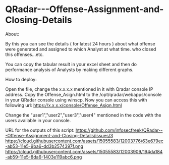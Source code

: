 # QRadar---Offense-Assignment-and-Closing-Details

About: 

By this you can see the details ( for latest 24 hours ) about what offense were generated and assigned to which Analyst at what time. who closed this offenses...etc. 

You can copy the tabular result in your excel sheet and then do performance analysis of Analysts by making different graphs.



How to deploy:

Open the file, change the x.x.x.x mentioned in it with Qradar console IP address. Copy the Offense_Asign.html to the /opt/qradar/webapps/console in your QRadar console using winscp. Now you can access this with following url: https://x.x.x.x/console/Offense_Asign.html

Change the "user1","user2","user3","user4" mentioned in the code with the users available in your console.

URL for the outputs of this script:
https://github.com/infosecfreek/QRadar---Offense-Assignment-and-Closing-Details/issues/3
https://cloud.githubusercontent.com/assets/15055583/12003776/63e679ec-ab53-11e5-9ba6-dd3b2574397f.png
https://cloud.githubusercontent.com/assets/15055583/12003909/194da184-ab59-11e5-8da6-1403e119abc6.png




